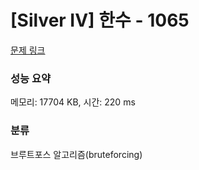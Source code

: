# [Silver IV] 한수 - 1065 

[문제 링크](https://www.acmicpc.net/problem/1065) 

### 성능 요약

메모리: 17704 KB, 시간: 220 ms

### 분류

브루트포스 알고리즘(bruteforcing)

